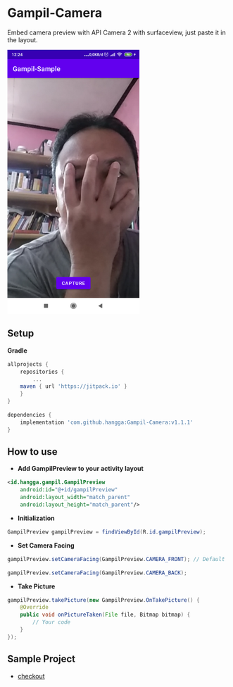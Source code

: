 # Gampil-Camera
Embed camera preview with API Camera 2 with surfaceview, just paste it in the layout.

<img width="300" src="https://github.com/hangga/Gampil-Camera/blob/main/skrinsut.png?raw=true"/>

## Setup

**Gradle**
```gradle
allprojects {
    repositories {
    	...
	maven { url 'https://jitpack.io' }
    }
}
```

```gradle
dependencies {
    implementation 'com.github.hangga:Gampil-Camera:v1.1.1'
}


```
## How to use
- **Add GampilPreview to your activity layout**
```xml
<id.hangga.gampil.GampilPreview
    android:id="@+id/gampilPreview"
    android:layout_width="match_parent"
    android:layout_height="match_parent"/>
```
- **Initialization**
```java
GampilPreview gampilPreview = findViewById(R.id.gampilPreview);
```

- **Set Camera Facing**  

```java
gampilPreview.setCameraFacing(GampilPreview.CAMERA_FRONT); // Default
```

```java
gampilPreview.setCameraFacing(GampilPreview.CAMERA_BACK);
```


- **Take Picture**
```java
gampilPreview.takePicture(new GampilPreview.OnTakePicture() {
    @Override
    public void onPictureTaken(File file, Bitmap bitmap) {
        // Your code
    }
});
```
## Sample Project
- <a href="https://github.com/hangga/Gampil-Sample" target="_blank">checkout<a/>
